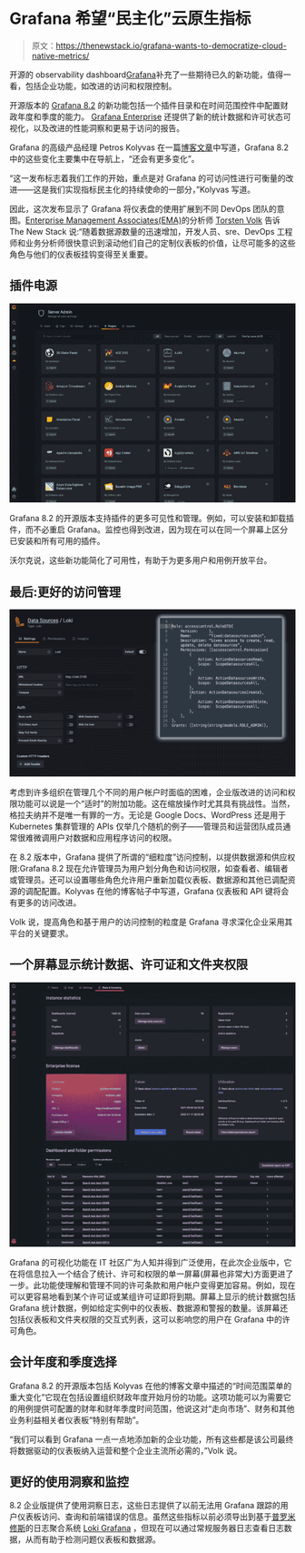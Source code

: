 # Grafana 希望“民主化”云原生指标

> 原文：<https://thenewstack.io/grafana-wants-to-democratize-cloud-native-metrics/>

开源的 observability dashboard[Grafana](https://grafana.com/)补充了一些期待已久的新功能，值得一看，包括企业功能，如改进的访问和权限控制。

开源版本的 [Grafana 8.2](https://grafana.com/docs/grafana/latest/release-notes/release-notes-8-2-0/) 的新功能包括一个插件目录和在时间范围控件中配置财政年度和季度的能力。 [Grafana Enterprise](https://grafana.com/products/enterprise/grafana/) 还提供了新的统计数据和许可状态可视化，以及改进的性能洞察和更易于访问的报告。

Grafana 的高级产品经理 Petros Kolyvas 在一篇[博客文章](https://grafana.com/blog/2021/10/07/grafana-8.2-released-dynamic-plugin-catalog-new-fine-grained-access-control-permissions-and-more/)中写道，Grafana 8.2 中的这些变化主要集中在导航上，“还会有更多变化”。

“这一发布标志着我们工作的开始，重点是对 Grafana 的可访问性进行可衡量的改进——这是我们实现指标民主化的持续使命的一部分，”Kolyvas 写道。

因此，这次发布显示了 Grafana 将仪表盘的使用扩展到不同 DevOps 团队的意图。[Enterprise Management Associates(EMA)](https://www.enterprisemanagement.com/)的分析师 [Torsten Volk](https://www.linkedin.com/in/torstenvolk/) 告诉 The New Stack 说:“随着数据源数量的迅速增加，开发人员、sre、DevOps 工程师和业务分析师很快意识到滚动他们自己的定制仪表板的价值，让尽可能多的这些角色与他们的仪表板挂钩变得至关重要。

## 插件电源

![Grafana Server Admin console](img/eede032dc64594ec8574b2f0fb932a25.png)

Grafana 8.2 的开源版本支持插件的更多可见性和管理。例如，可以安装和卸载插件，而不必重启 Grafana。监控也得到改进，因为现在可以在同一个屏幕上区分已安装和所有可用的插件。

沃尔克说，这些新功能简化了可用性，有助于为更多用户和用例开放平台。

## 最后:更好的访问管理

![Grafna Loki examines the data sources.](img/c2a72780cadcf5f84533122dafbae4d3.png)

考虑到许多组织在管理几个不同的用户帐户时面临的困难，企业版改进的访问和权限功能可以说是一个“适时”的附加功能。这在缩放操作时尤其具有挑战性。当然，格拉夫纳并不是唯一有罪的一方。无论是 Google Docs、WordPress 还是用于 Kubernetes 集群管理的 APIs 仅举几个随机的例子——管理员和运营团队成员通常很难微调用户对数据和应用程序访问的权限。

在 8.2 版本中，Grafana 提供了所谓的“细粒度”访问控制，以提供数据源和供应权限:Grafana 8.2 现在允许管理员为用户划分角色和访问权限，如查看者、编辑者或管理员。还可以设置哪些角色允许用户重新加载仪表板、数据源和其他已调配资源的调配配置。Kolyvas 在他的博客帖子中写道，Grafana 仪表板和 API 键将会有更多的访问改进。

Volk 说，提高角色和基于用户的访问控制的粒度是 Grafana 寻求深化企业采用其平台的关键要求。

## 一个屏幕显示统计数据、许可证和文件夹权限

![Grafana has all the statistics.](img/5a6c7cae943e1302ee2179e08c610288.png)

Grafana 的可视化功能在 IT 社区广为人知并得到广泛使用，在此次企业版中，它在将信息拉入一个结合了统计、许可和权限的单一屏幕(屏幕也非常大)方面更进了一步。此功能使理解和管理不同的许可条款和用户帐户变得更加容易。例如，现在可以更容易地看到某个许可证或某组许可证即将到期。屏幕上显示的统计数据包括 Grafana 统计数据，例如给定实例中的仪表板、数据源和警报的数量。该屏幕还包括仪表板和文件夹权限的交互式列表，这可以影响您的用户在 Grafana 中的许可角色。

## 会计年度和季度选择

Grafana 8.2 的开源版本包括 Kolyvas 在他的博客文章中描述的“时间范围菜单的重大变化”它现在包括设置组织财政年度开始月份的功能。这项功能可以为需要它的用例提供可配置的财年和财年季度时间范围，他说这对“走向市场”、财务和其他业务利益相关者仪表板“特别有帮助”。

“我们可以看到 Grafana 一点一点地添加新的企业功能，所有这些都是该公司最终将数据驱动的仪表板纳入运营和整个企业主流所必需的，”Volk 说。

## 更好的使用洞察和监控

8.2 企业版提供了使用洞察日志，这些日志提供了以前无法用 Grafana 跟踪的用户仪表板访问、查询和前端错误的信息。虽然这些指标以前必须导出到基于[普罗米修斯](https://prometheus.io/)的日志聚合系统 [Loki Grafana](https://grafana.com/oss/loki/) ，但现在可以通过常规服务器日志查看日志数据，从而有助于检测问题仪表板和数据源。

<svg xmlns:xlink="http://www.w3.org/1999/xlink" viewBox="0 0 68 31" version="1.1"><title>Group</title> <desc>Created with Sketch.</desc></svg>